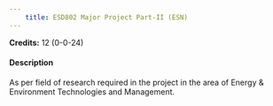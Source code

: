 ```yaml
---
    title: ESD802 Major Project Part-II (ESN)
---
```

**Credits:** 12 (0-0-24)



#### Description 
As per field of research required in the project in the area of Energy & Environment Technologies and Management.